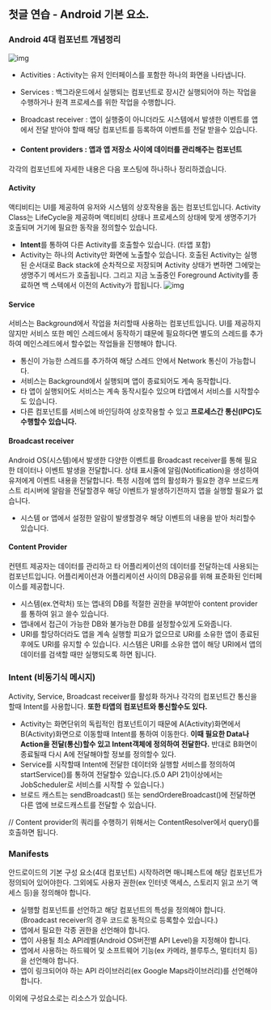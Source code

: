 ## 첫글 연습 - Android 기본 요소.

### Android 4대 컴포넌트 개념정리

![img](https://kairo96.gitbooks.io/android/content/pic2/2-1-1.jpg)

- Activities : Activity는 유저 인터페이스를 포함한 하나의 화면을 나타냅니다.

- Services : 백그라운드에서 실행되는 컴포넌트로 장시간 실행되어야 하는 작업을 수행하거나 원격 프로세스를 위한 작업을 수행합니다.

- Broadcast receiver : 앱이 실행중이 아니더라도 시스템에서 발생한 이벤트를 앱에서 전달 받아야 할때 해당 컴포넌트를 등록하여 이벤트를 전달 받을수 있습니다.

- #### Content providers : 앱과 앱 저장소 사이에 데이터를 관리해주는 컴포넌트

각각의 컴포넌트에 자세한 내용은 다음 포스팅에 하나하나 정리하겠습니다.

#### Activity

액티비티는 UI를 제공하여 유저와 시스템의 상호작용을 돕는 컴포넌트입니다. Activity Class는 LifeCycle을 제공하며 액티비티 상태나 프로세스의 상태에 맞게 생명주기가 호출되며 거기에 필요한 동작을 정의할수 있습니다.

- **Intent**를 통하여 다른 Activity를 호출할수 있습니다. (타앱 포함)
- Activity는 하나의 Activity만 화면에 노출할수 있습니다. 호출된 Activity는 실행된 순서대로 Back stack에 순차적으로 저장되며 Activity 상태가 변하면 그에맞는 생명주기 메서드가 호출됩니다. 그리고 지금 노출중인 Foreground Activity를 종료하면 백 스텍에서 이전의 Activity가 팝됩니다.
  ![img](https://developer.android.com/images/fundamentals/diagram_backstack.png?hl=ko)



#### Service

서비스는 Background에서 작업을 처리할때 사용하는 컴포넌트입니다. UI를 제공하지 않지만 서비스 또한 메인 스레드에서 동작하기 떄문에 필요하다면 별도의 스레드를 추가하여 메인스레드에서 할수없는 작업들을 진행해야 합니다.

- 통신이 가능한 스레드를 추가하여 해당 스레드 안에서 Network 통신이 가능합니다.
- 서비스는 Background에서 실행되며 앱이 종료되어도 계속 동작합니다.
- 타 앱이 실행되어도 서비스는 계속 동작시킬수 있으며 타앱에서 서비스를 시작할수도 있습니다.
- 다른 컴포넌트를 서비스에 바인딩하여 상호작용할 수 있고 **프로세스간 통신(IPC)도 수행할수 있습니다.** 



#### Broadcast receiver

Android OS(시스템)에서 발생한 다양한 이벤트를 Broadcast receiver를 통해 필요한 데이터나 이벤트 발생을 전달합니다. 상태 표시줄에 알림(Notification)을 생성하여 유저에게 이벤트 내용을 전달합니다. 특정 시점에 앱의 활성화가 필요한 경우 브로드캐스트 리시버에 알람을 전달할경우 해당 이벤트가 발생하기전까지 앱을 실행할 필요가 없습니다. 

-  시스템 or 앱에서 설정한 알람이 발생할경우 해당 이벤트의 내용을 받아 처리할수 있습니다.



#### Content Provider

컨텐트 제공자는 데이터를 관리하고 타 어플리케이션의 데이터를 전달하는데 사용되는 컴포넌트입니다. 어플리케이션과 어플리케이션 사이의 DB공유를 위해 표준화된 인터페이스를 제공합니다.

- 시스템(ex.연락처) 또는 앱내의 DB를 적절한 권한을 부여받아 content provider를 통하여 읽고 쓸수 있습니다.
- 앱내에서 접근이 가능한 DB와 불가능한 DB를 설정할수있게 도와줍니다.
- URI를 할당하더라도 앱을 계속 실행할 피요가 없으므로 URI를 소유한 앱이 종료된 후에도 URI를 유지할 수 있습니다. 시스템은 URI를 소유한 앱이 해당 URI에서 앱의 데이터를 검색할 때만 실행되도록 하면 됩니다.





### Intent (비동기식 메시지)

Activity, Service, Broadcast receiver를 활성화 하거나 각각의 컴포넌트간 통신을 할때 Intent를 사용합니다. **또한 타앱의 컴포넌트와 통신할수도 있다.**

- Activity는 화면단위의 독립적인 컴포넌트이기 때문에 A(Activity)화면에서 B(Activity)화면으로 이동할때 Intent를 통하여 이동한다. **이때 필요한 Data나 Action을 전달(통신)할수 있고 Intent객체에 정의하여 전달한다.** 반대로 B화면이 종료될때 다시 A에 전달해야할 정보를 정의할수 있다.
- Service를 시작할때 Intent에 전달한 데이터와 실행할 서비스를 정의하여 startService()를 통하여 전달할수 있습니다.(5.0 API 21)이상에서는 JobScheduler로 서비스를 시작할 수 있습니다.)
- 브로드 캐스트는 sendBroadcast() 또는 sendOrdereBroadcast()에 전달하면 다른 앱에 브로드캐스트를 전달할 수 있습니다.



// Content provider의 쿼리를 수행하기 위해서는 ContentResolver에서 query()를 호출하면 됩니다.





### Manifests

안드로이드의 기본 구성 요소(4대 컴포넌트) 시작하려면 매니페스트에 해당 컴포넌트가 정의되어 있어야한다. 그외에도 사용자 권한(ex 인터넷 액세스, 스토리지 읽고 쓰기 액세스 등)을 정의해야 합니다.

- 실행할 컴포넌트를 선언하고 해당 컴포넌트의 특성을 정의해야 합니다.
  (Broadcast receiver의 경우 코드로 동적으로 등록할수 있습니다.)
- 앱에서 필요한 각종 권한을 선언해야 합니다.
- 앱이 사용될 최소 API레벨(Android OS버전별 API Level)을 지정해야 합니다.
- 앱에서 사용하는 하드웨어 및 소프트웨어 기능(ex 카메라, 블루투스, 멀티터치 등)을 선언해야 합니다.
- 앱이 링크되어야 하는 API 라이브러리(ex Google Maps라이브러리)를 선언해야 합니다. 





이외에 구성요소로는 리소스가 있습니다.











